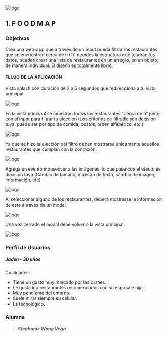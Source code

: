 ![logo](assets/images/logo_laboratoria.png)



## 1. F O O D M A P


### Objetivos


Crea una web-app que a través de un input pueda filtrar los restaurantes que se encuentran cerca de ti (Tú decides la estructura que tendrán tus datos, puedes crear una lista de restaurantes en un arreglo, en un objeto, de manera individual. El diseño es totalmente libre).

#### FLUJO DE LA APLICACIÓN

Vista splash con duración de 2 a 5 segundos que redirecciona a tu vista principal.


![logo](assets/images/splash.jpg)

En la vista principal se muestran todos los restaurantes "cerca de ti" junto con el input para filtrar tu elección (Los criterios de filtrado son decisión tuya, puede ser por tipo de comida, costos, orden alfabético, etc.).


![logo](assets/images/2.jpg)

Ya que se hizo la elección del filtro deben mostrarse únicamente aquellos restaurantes que cumplan con la condición.

![logo](assets/images/3.jpg)

Agrega un evento mouseover a las imágenes, lo que pase con el efecto es decisión tuya (Cambio de tamaño, muestra de texto, cambio de imagen, información, etc)

![logo](assets/images/4.jpg)

Al seleccionar alguno de los restaurantes, deberá mostrarse la información de este a través de un modal.

![logo](assets/images/5.jpg)

Una vez cerrado el modal debe volver a la vista principal.

![logo](assets/images/6.jpg)

### Perfil de Usuarios

##### Jaden - 30 años

Cualidades:

- Tiene un gusto muy marcado por las carnes.
- Le gusta ir a restaurantes recomendados con su esposa e hija.
- Muy pendiente del entorno.
- Suele mirar siempre su celular.
- Es tecnológico.




### **Alumna**


>##### Stephanie Wong Vega
